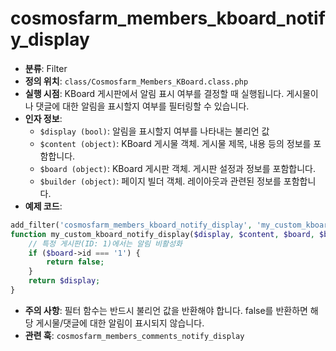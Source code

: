 # cosmosfarm_members_kboard_notify_display

- **분류**: Filter
- **정의 위치**: `class/Cosmosfarm_Members_KBoard.class.php`
- **실행 시점**: KBoard 게시판에서 알림 표시 여부를 결정할 때 실행됩니다. 게시물이나 댓글에 대한 알림을 표시할지 여부를 필터링할 수 있습니다.
- **인자 정보**:
  - `$display (bool)`: 알림을 표시할지 여부를 나타내는 불리언 값
  - `$content (object)`: KBoard 게시물 객체. 게시물 제목, 내용 등의 정보를 포함합니다.
  - `$board (object)`: KBoard 게시판 객체. 게시판 설정과 정보를 포함합니다.
  - `$builder (object)`: 페이지 빌더 객체. 레이아웃과 관련된 정보를 포함합니다.
- **예제 코드**:

```php
add_filter('cosmosfarm_members_kboard_notify_display', 'my_custom_kboard_notify_display', 10, 4);
function my_custom_kboard_notify_display($display, $content, $board, $builder) {
    // 특정 게시판(ID: 1)에서는 알림 비활성화
    if ($board->id === '1') {
        return false;
    }
    return $display;
}
```

- **주의 사항**: 필터 함수는 반드시 불리언 값을 반환해야 합니다. false를 반환하면 해당 게시물/댓글에 대한 알림이 표시되지 않습니다.
- **관련 훅**: `cosmosfarm_members_comments_notify_display`
